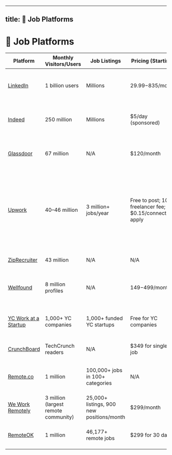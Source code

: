 -----
title: 💼 Job Platforms
-----

# 💼 Job Platforms

| Platform | Monthly Visitors/Users | Job Listings | Pricing (Starting) | Job Types/Industries | Key Features |
|----------|------------------------|--------------|-------------------|---------------------|--------------|
| [LinkedIn](https://www.linkedin.com/jobs) | 1 billion users | Millions | $29.99-$835/month | All industries - Professional networking + jobs | Professional networking, Direct recruiter contact |
| [Indeed](https://www.indeed.com) | 250 million | Millions | $5/day (sponsored) | All industries - General job board | Job aggregation, Easy Apply, Salary insights |
| [Glassdoor](https://www.glassdoor.com) | 67 million | N/A | $120/month | All industries - Company reviews + jobs | Company reviews, Salary data, Interview insights |
| [Upwork](https://www.upwork.com) | 40–46 million | 3 million+ jobs/year | Free to post; 10% freelancer fee; $0.15/connect to apply | All industries—freelance, remote, contract, tech, creative, marketing, admin, more | Escrow payments, global talent pool, flexible hiring (hourly/fixed), project management tools, reviews, secure payments |
| [ZipRecruiter](https://www.ziprecruiter.com) | 43 million | N/A | N/A | All industries - General job board | AI matching, Multi-board posting |
| [Wellfound](https://wellfound.com) | 8 million profiles | N/A | $149-$499/month | Startups, tech companies | Direct founder contact, Startup-focused |
| [YC Work at a Startup](https://www.workatastartup.com) | 1,000+ YC companies | 1,000+ funded YC startups | Free for YC companies | Y Combinator startups - All roles | Single application for multiple YC companies |
| [CrunchBoard](https://www.crunchboard.com) | TechCrunch readers | N/A | $349 for single job | Tech startups, engineering | TechCrunch audience, Startup focus |
| [Remote.co](https://remote.co) | 1 million | 100,000+ jobs in 100+ categories | N/A | Remote work - All industries | Verified remote jobs, Best practices content |
| [We Work Remotely](https://weworkremotely.com) | 3 million (largest remote community) | 25,000+ listings, 900 new positions/month | $299/month | Remote work - All industries | Remote-only jobs, Community features |
| [RemoteOK](https://remoteok.com) | 1 million | 46,177+ remote jobs | $299 for 30 days | Remote work - Tech, marketing, design, sales | Salary transparency, Global remote jobs |